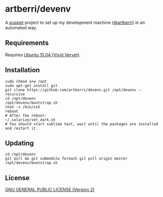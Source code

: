 # artberri/devenv

A [puppet](https://github.com/puppetlabs/puppet) project to set up my development machine ([@artberri](https://github.com/artberri)) in an automated way.

## Requirements

Requires [Ubuntu 15.04 (Vivid Vervet)](http://releases.ubuntu.com/15.04/).

## Installation

```
sudo chmod a+w /opt
sudo apt-get install git
git clone https://github.com/artberri/devenv.git /opt/devenv --recursive
cd /opt/devenv
/opt/devenv/bootstrap.sh
chsh -s /bin/zsh
reboot
# After the reboot:
~/.solarize/set_dark.sh
# You should start sublime text, wait until the packages are installed and restart it.
```

## Updating

```
cd /opt/devenv
git pull && git submodule foreach git pull origin master
/opt/devenv/bootstrap.sh
```

## License

[GNU GENERAL PUBLIC LICENSE (Version 2)](LICENSE)
